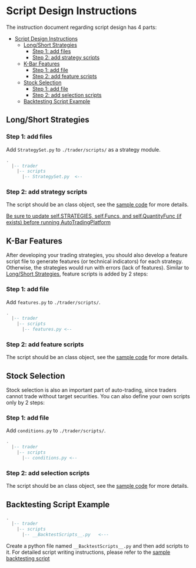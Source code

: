 # Script Design Instructions

The instruction document regarding script design has 4 parts:

- [Script Design Instructions](#script-design-instructions)
  - [Long/Short Strategies](#longshort-strategies)
    - [Step 1: add files](#step-1-add-files)
    - [Step 2: add strategy scripts](#step-2-add-strategy-scripts)
  - [K-Bar Features](#k-bar-features)
    - [Step 1: add file](#step-1-add-file)
    - [Step 2: add feature scripts](#step-2-add-feature-scripts)
  - [Stock Selection](#stock-selection)
    - [Step 1: add file](#step-1-add-file-1)
    - [Step 2: add selection scripts](#step-2-add-selection-scripts)
  - [Backtesting Script Example](#backtesting-script-example)


## Long/Short Strategies

### Step 1: add files
Add ```StrategySet.py``` to ```./trader/scripts/``` as a strategy module.

```lua
.
  |-- trader
    |-- scripts
      |-- StrategySet.py  <--
```

### Step 2: add strategy scripts
The script should be an class object, see the [sample code](../../docs/script%20samples/StrategySet.py) for more details.

<u>Be sure to update self.STRATEGIES, self.Funcs, and self.QuantityFunc (if exists) before running AutoTradingPlatform</u>

## K-Bar Features
After developing your trading strategies, you should also develop a feature script file to generate features (or technical indicators) for each strategy. Otherwise, the strategies would run with errors (lack of features). Similar to [Long/Short Strategies](#longshort-strategies), feature scripts is added by 2 steps:

### Step 1: add file
Add ```features.py``` to ```./trader/scripts/```.

```lua
.
  |-- trader
    |-- scripts
      |-- features.py <--
```

### Step 2: add feature scripts
The script should be an class object, see the [sample code](../../docs/script%20samples/features.py) for more details.


## Stock Selection
Stock selection is also an important part of auto-trading, since traders cannot trade without target securities. You can also define your own scripts only by 2 steps:

### Step 1: add file
Add ```conditions.py``` to ```./trader/scripts/```.

```lua
.
  |-- trader
    |-- scripts
      |-- conditions.py <--
```

### Step 2: add selection scripts
The script should be an class object, see the [sample code](../../docs/script%20samples/conditions.py) for more details.


## Backtesting Script Example
```lua
.  
  |-- trader
    |-- scripts
      |-- __BacktestScripts__.py   <---
```
Create a python file named ```__BacktestScripts__.py``` and then add scripts to it. For detailed script writing instructions, please refer to the [sample backtesting script](../../docs/script%20samples/backtest_sample.py)